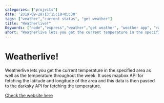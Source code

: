 ```yaml
---
categories: ["projects"]
date: '2019-09-28T13:15:18+05:30'
tags: ["weather","current status", "get weather"]
title: "Weatherlive!"
Keywords: ["node","express","weather","get weather", "weather app", "raj pathare"]
short: "Weatherlive lets you get the current temperature in the specified area as well as the temperature throughout the week."
---
```


# Weatherlive!

Weatherlive lets you get the current temperature in the specified area as well as the temperature throughout the week. It uses mapbox API for fetching the latitude and longitude of the area and this data is then passed to the darksky API for fetching the temperature.

[Check the website here](https://raj-nodejsweather-app.herokuapp.com/)